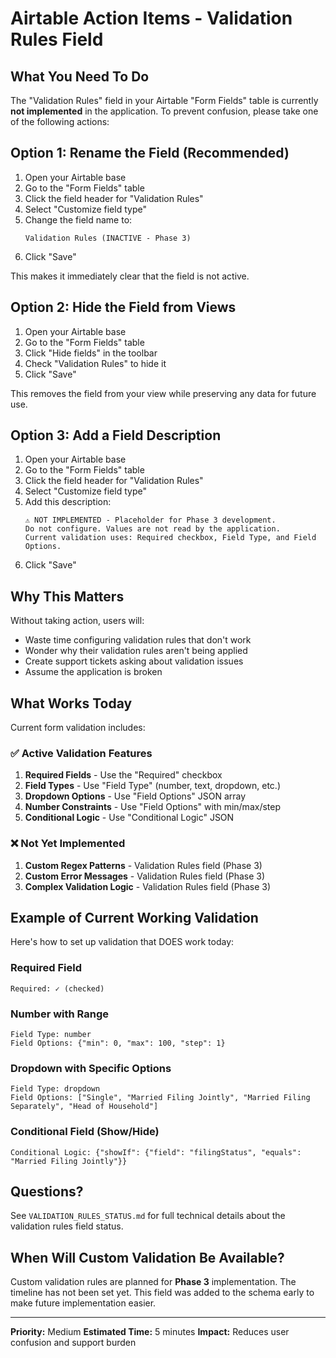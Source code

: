 # Airtable Action Items - Validation Rules Field

## What You Need To Do

The "Validation Rules" field in your Airtable "Form Fields" table is currently **not implemented** in the application. To prevent confusion, please take one of the following actions:

## Option 1: Rename the Field (Recommended)

1. Open your Airtable base
2. Go to the "Form Fields" table
3. Click the field header for "Validation Rules"
4. Select "Customize field type"
5. Change the field name to:
   ```
   Validation Rules (INACTIVE - Phase 3)
   ```
6. Click "Save"

This makes it immediately clear that the field is not active.

## Option 2: Hide the Field from Views

1. Open your Airtable base
2. Go to the "Form Fields" table
3. Click "Hide fields" in the toolbar
4. Check "Validation Rules" to hide it
5. Click "Save"

This removes the field from your view while preserving any data for future use.

## Option 3: Add a Field Description

1. Open your Airtable base
2. Go to the "Form Fields" table
3. Click the field header for "Validation Rules"
4. Select "Customize field type"
5. Add this description:
   ```
   ⚠️ NOT IMPLEMENTED - Placeholder for Phase 3 development.
   Do not configure. Values are not read by the application.
   Current validation uses: Required checkbox, Field Type, and Field Options.
   ```
6. Click "Save"

## Why This Matters

Without taking action, users will:
- Waste time configuring validation rules that don't work
- Wonder why their validation rules aren't being applied
- Create support tickets asking about validation issues
- Assume the application is broken

## What Works Today

Current form validation includes:

### ✅ Active Validation Features
1. **Required Fields** - Use the "Required" checkbox
2. **Field Types** - Use "Field Type" (number, text, dropdown, etc.)
3. **Dropdown Options** - Use "Field Options" JSON array
4. **Number Constraints** - Use "Field Options" with min/max/step
5. **Conditional Logic** - Use "Conditional Logic" JSON

### ❌ Not Yet Implemented
1. **Custom Regex Patterns** - Validation Rules field (Phase 3)
2. **Custom Error Messages** - Validation Rules field (Phase 3)
3. **Complex Validation Logic** - Validation Rules field (Phase 3)

## Example of Current Working Validation

Here's how to set up validation that DOES work today:

### Required Field
```
Required: ✓ (checked)
```

### Number with Range
```
Field Type: number
Field Options: {"min": 0, "max": 100, "step": 1}
```

### Dropdown with Specific Options
```
Field Type: dropdown
Field Options: ["Single", "Married Filing Jointly", "Married Filing Separately", "Head of Household"]
```

### Conditional Field (Show/Hide)
```
Conditional Logic: {"showIf": {"field": "filingStatus", "equals": "Married Filing Jointly"}}
```

## Questions?

See `VALIDATION_RULES_STATUS.md` for full technical details about the validation rules field status.

## When Will Custom Validation Be Available?

Custom validation rules are planned for **Phase 3** implementation. The timeline has not been set yet. This field was added to the schema early to make future implementation easier.

---

**Priority:** Medium
**Estimated Time:** 5 minutes
**Impact:** Reduces user confusion and support burden

